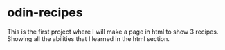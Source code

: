 # odin-recipes

This is the first project where I will make a page in html to show 3 recipes. Showing all the abilities that I learned in the html section. 
 
